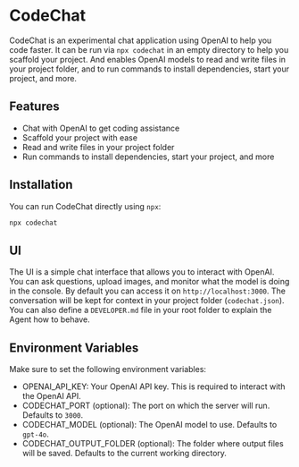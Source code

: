 # CodeChat

CodeChat is an experimental chat application using OpenAI to help you code faster. It can be run via `npx codechat` in an empty directory to help you scaffold your project. And enables OpenAI models to read and write files in your project folder, and to run commands to install dependencies, start your project, and more.

## Features

- Chat with OpenAI to get coding assistance
- Scaffold your project with ease
- Read and write files in your project folder
- Run commands to install dependencies, start your project, and more

## Installation

You can run CodeChat directly using `npx`:

```sh
npx codechat
```

## UI

The UI is a simple chat interface that allows you to interact with OpenAI. You can ask questions, upload images, and monitor
what the model is doing in the console. By default you can access it on `http://localhost:3000`. The conversation will be
kept for context in your project folder (`codechat.json`). You can also define a `DEVELOPER.md` file in your root folder to explain the Agent how to behave.

## Environment Variables
Make sure to set the following environment variables:

* OPENAI_API_KEY: Your OpenAI API key. This is required to interact with the OpenAI API.
* CODECHAT_PORT (optional): The port on which the server will run. Defaults to `3000`.
* CODECHAT_MODEL (optional): The OpenAI model to use. Defaults to `gpt-4o`.
* CODECHAT_OUTPUT_FOLDER (optional): The folder where output files will be saved. Defaults to the current working directory.